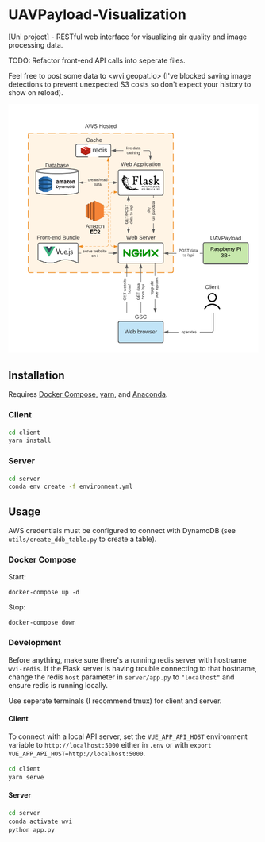 # UAVPayload-Visualization

[Uni project] - RESTful web interface for visualizing air quality and image processing data.

TODO: Refactor front-end API calls into seperate files.

Feel free to post some data to <wvi.geopat.io> (I've blocked saving image detections to prevent unexpected S3 costs so don't expect your history to show on reload).

![architecture](/assets/images/architecture.png)

## Installation

Requires [Docker Compose](https://docs.docker.com/compose/install/), [yarn](https://classic.yarnpkg.com/lang/en/docs/install/#windows-stable), and [Anaconda](https://www.anaconda.com/products/individual).

### Client

```bash
cd client
yarn install
```

### Server

```bash
cd server
conda env create -f environment.yml
```

## Usage

AWS credentials must be configured to connect with DynamoDB (see `utils/create_ddb_table.py` to create a table).

### Docker Compose

Start:
```
docker-compose up -d
```
Stop:
```
docker-compose down
```

### Development

Before anything, make sure there's a running redis server with hostname `wvi-redis`.
If the Flask server is having trouble connecting to that hostname, change the redis `host` parameter in `server/app.py` to `"localhost"`
and ensure redis is running locally.

Use seperate terminals (I recommend tmux) for client and server.

#### Client

To connect with a local API server, set the `VUE_APP_API_HOST` environment variable to `http://localhost:5000` either in `.env` or with `export VUE_APP_API_HOST=http://localhost:5000`.

```bash
cd client
yarn serve
```

#### Server

```bash
cd server
conda activate wvi
python app.py
```
